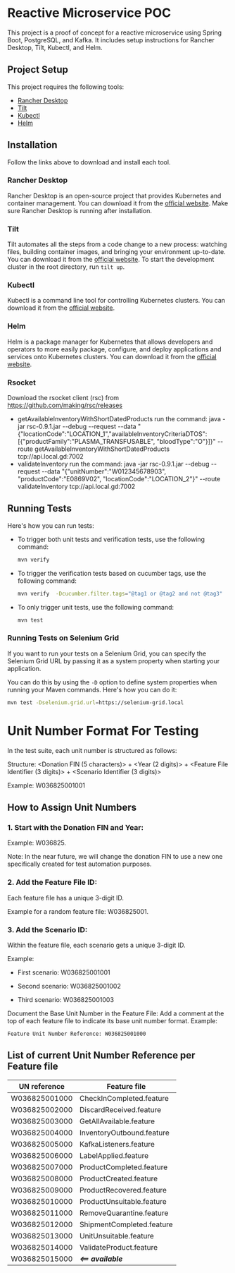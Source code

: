 # Reactive Microservice POC 

This project is a proof of concept for a reactive microservice using Spring Boot, PostgreSQL, and Kafka. It includes
setup instructions for Rancher Desktop, Tilt, Kubectl, and Helm.

## Project Setup

This project requires the following tools:

- [Rancher Desktop](https://rancherdesktop.io/)
- [Tilt](https://tilt.dev/)
- [Kubectl](https://kubernetes.io/docs/tasks/tools/)
- [Helm](https://helm.sh/)

## Installation

Follow the links above to download and install each tool.

### Rancher Desktop

Rancher Desktop is an open-source project that provides Kubernetes and container management. You can download it from
the [official website](https://rancherdesktop.io/). Make sure Rancher Desktop is running after installation.

### Tilt

Tilt automates all the steps from a code change to a new process: watching files, building container images, and
bringing your environment up-to-date. You can download it from the [official website](https://tilt.dev/). To start the
development cluster in the root directory, run `tilt up`.

### Kubectl

Kubectl is a command line tool for controlling Kubernetes clusters. You can download it from
the [official website](https://kubernetes.io/docs/tasks/tools/).

### Helm

Helm is a package manager for Kubernetes that allows developers and operators to more easily package, configure, and
deploy applications and services onto Kubernetes clusters. You can download it from
the [official website](https://helm.sh/).


### Rsocket
Download the rsocket client (rsc) from https://github.com/making/rsc/releases
- getAvailableInventoryWithShortDatedProducts
run the command: java -jar rsc-0.9.1.jar --debug --request --data "{\"locationCode\":\"LOCATION_1\",\"availableInventoryCriteriaDTOS\": [{\"productFamily\":\"PLASMA_TRANSFUSABLE\", \"bloodType\":\"O\"}]}" --route getAvailableInventoryWithShortDatedProducts tcp://api.local.gd:7002
- validateInventory
  run the command: java -jar rsc-0.9.1.jar --debug --request --data "{\"unitNumber\":\"W012345678903\", \"productCode\":\"E0869V02\", \"locationCode\":\"LOCATION_2\"}" --route validateInventory tcp://api.local.gd:7002

## Running Tests

Here's how you can run tests:

- To trigger both unit tests and verification tests, use the following command:

    ```bash
    mvn verify
    ```
- To trigger the verification tests based on cucumber tags, use the following command:

    ```bash
    mvn verify  -Dcucumber.filter.tags="@tag1 or @tag2 and not @tag3"
    ```

- To only trigger unit tests, use the following command:

    ```bash 
    mvn test
    ```

### Running Tests on Selenium Grid

If you want to run your tests on a Selenium Grid, you can specify the Selenium Grid URL by passing it as a system property when starting your application.

You can do this by using the `-D` option to define system properties when running your Maven commands. Here's how you can do it:

```bash
mvn test -Dselenium.grid.url=https://selenium-grid.local
```

# Unit Number Format For Testing

In the test suite, each unit number is structured as follows:

Structure:
<Donation FIN (5 characters)> + <Year (2 digits)> + <Feature File Identifier (3 digits)> + <Scenario Identifier (3 digits)>

Example: W036825001001

## How to Assign Unit Numbers

### 1. Start with the Donation FIN and Year:
Example: W036825.

Note: In the near future, we will change the donation FIN to use a new one specifically created for test automation purposes.

### 2. Add the Feature File ID:

Each feature file has a unique 3-digit ID.

Example for a random feature file: W036825001.

### 3. Add the Scenario ID:

Within the feature file, each scenario gets a unique 3-digit ID.

Example:

- First scenario: W036825001001

- Second scenario: W036825001002

- Third scenario: W036825001003

Document the Base Unit Number in the Feature File:
Add a comment at the top of each feature file to indicate its base unit number format.
Example:

``` Feature Unit Number Reference: W036825001000 ```

## List of current Unit Number Reference per Feature file
| **UN reference** | **Feature file**          |
|------------------|---------------------------|
| W036825001000    | CheckInCompleted.feature  |
| W036825002000    | DiscardReceived.feature   |
| W036825003000    | GetAllAvailable.feature   |
| W036825004000    | InventoryOutbound.feature |
| W036825005000    | KafkaListeners.feature    |  
| W036825006000    | LabelApplied.feature      |
| W036825007000    | ProductCompleted.feature  |
| W036825008000    | ProductCreated.feature    |
| W036825009000    | ProductRecovered.feature  |
| W036825010000    | ProductUnsuitable.feature |
| W036825011000    | RemoveQuarantine.feature  |
| W036825012000    | ShipmentCompleted.feature |
| W036825013000    | UnitUnsuitable.feature    |
| W036825014000    | ValidateProduct.feature   |
| W036825015000    | ***<== available***       |
                                                   
